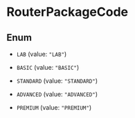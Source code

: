 

# RouterPackageCode

## Enum


* `LAB` (value: `"LAB"`)

* `BASIC` (value: `"BASIC"`)

* `STANDARD` (value: `"STANDARD"`)

* `ADVANCED` (value: `"ADVANCED"`)

* `PREMIUM` (value: `"PREMIUM"`)



